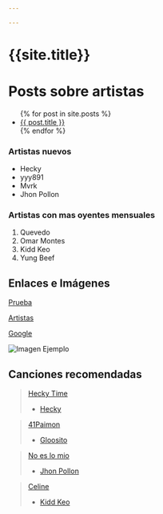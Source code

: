 ```yaml
---

---
```


# {{site.title}}



# Posts sobre artistas

<ul>
  {% for post in site.posts %}
    <li>
      <a href="{{ post.url }}">{{ post.title }}</a>
    </li>
  {% endfor %}
</ul>

### Artistas nuevos

- Hecky
- yyy891
- Mvrk
- Jhon Pollon

### Artistas con mas oyentes mensuales

1. Quevedo
2. Omar Montes
3. Kidd Keo
4. Yung Beef

## Enlaces e Imágenes

[Prueba](index.html)

[Artistas](musica.md)

[Google](https://www.google.com)

![Imagen Ejemplo](https://okdiario.com/img/2019/10/14/mejores-frases-de-amador-rivas.jpg)

## Canciones recomendadas

> [Hecky Time](https://www.youtube.com/watch?v=sx-TvzVOzx8)
>
> - [Hecky](https://www.youtube.com/@Heckytheboss)

> [41Paimon](https://www.youtube.com/watch?v=I5BGIPwu-BQ)
>
> - [Gloosito](https://www.youtube.com/@gloosito_ctds)

> [No es lo mio](https://www.youtube.com/watch?v=sV677Zw8sLA)
>
> - [Jhon Pollon](https://www.youtube.com/channel/UCubce_wkXtTBszxBPoDYb6Q)

> [Celine](https://www.youtube.com/watch?v=5M2tSEQsnN4)
>
> - [Kidd Keo](https://www.youtube.com/@YKMGOfficial)
